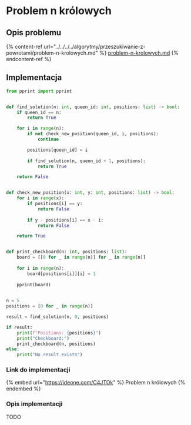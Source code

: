 # Problem n królowych

## Opis problemu

{% content-ref url="../../../../algorytmy/przeszukiwanie-z-powrotami/problem-n-krolowych.md" %}
[problem-n-krolowych.md](../../../../algorytmy/przeszukiwanie-z-powrotami/problem-n-krolowych.md)
{% endcontent-ref %}

## Implementacja

```python
from pprint import pprint


def find_solution(n: int, queen_id: int, positions: list) -> bool:
    if queen_id == n:
        return True

    for i in range(n):
        if not check_new_position(queen_id, i, positions):
            continue

        positions[queen_id] = i
        
        if find_solution(n, queen_id + 1, positions):
            return True

    return False


def check_new_position(x: int, y: int, positions: list) -> bool:
    for i in range(x):
        if positions[i] == y:
            return False
            
        if y - positions[i] == x - i:
            return False

    return True


def print_checkboard(n: int, positions: list):
    board = [[0 for _ in range(n)] for _ in range(n)]
    
    for i in range(n):
        board[positions[i]][i] = 1
        
    pprint(board)
    

n = 5
positions = [0 for _ in range(n)]

result = find_solution(n, 0, positions)

if result:
    print(f"Positions: {positions}")
    print("Checkboard:")
    print_checkboard(n, positions)
else:
    print("No result exists")
```

### Link do implementacji

{% embed url="https://ideone.com/C4JTOk" %}
Problem n królowych
{% endembed %}

### Opis implementacji

TODO
